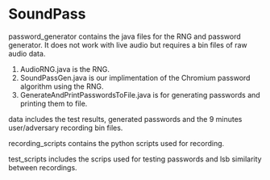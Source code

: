 # SoundPass


password_generator contains the java files for the RNG and password generator. It does not work with live audio but requires a bin files of raw audio data. 
  1. AudioRNG.java is the RNG.
  2. SoundPassGen.java is our implimentation of the Chromium password algorithm using the RNG.
  3. GenerateAndPrintPasswordsToFile.java is for generating passwords and printing them to file.

data includes the test results, generated passwords and the 9 minutes user/adversary recording bin files.

recording_scripts contains the python scripts used for recording.

test_scripts includes the scrips used for testing passwords and lsb similarity between recordings.
